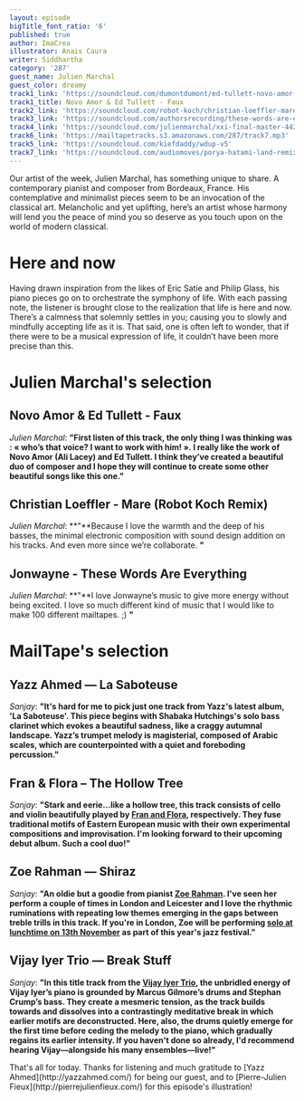 ```yaml
---
layout: episode
bigTitle_font_ratio: '6'
published: true
author: ImaCrea
illustrator: Anais Caura
writer: Siddhartha
category: '287'
guest_name: Julien Marchal
guest_color: dreamy
track1_link: 'https://soundcloud.com/dumontdumont/ed-tullett-novo-amor-faux'
track1_title: Novo Amor & Ed Tullett - Faux
track2_link: 'https://soundcloud.com/robot-koch/christian-loeffler-mare-robot-koch-remix-1'
track3_link: 'https://soundcloud.com/authorsrecording/these-words-are-everything'
track4_link: 'https://soundcloud.com/julienmarchal/xxi-final-master-4424'
track6_link: 'https://mailtapetracks.s3.amazonaws.com/287/track7.mp3'
track5_link: 'https://soundcloud.com/kiefdaddy/wdup-v5'
track7_link: 'https://soundcloud.com/audiomoves/porya-hatami-land-remixed-snow'
---
```

<p id="introduction">Our artist of the week, Julien Marchal, has something unique to share. A contemporary pianist and composer from Bordeaux, France. His contemplative and minimalist pieces seem to be an invocation of the classical art. Melancholic and yet uplifting, here’s an artist whose harmony will lend you the peace of mind you so deserve as you touch upon on the world of modern classical. 
</p>

# Here and now

Having drawn inspiration from the likes of Eric Satie and Philip Glass, his piano pieces go on to orchestrate the symphony of life. With each passing note, the listener is brought close to the realization that life is here and now. There’s a calmness that solemnly settles in you; causing you to slowly and mindfully accepting life as it is. That said, one is often left to wonder, that if there were to be a musical expression of life, it couldn’t have been more precise than this. 



# Julien Marchal's selection

## Novo Amor & Ed Tullett - Faux
_Julien Marchal_: **"**First listen of this track, the only thing I was thinking was : « who’s that voice? I want to work with him! ». I really like the work of Novo Amor (Ali Lacey) and Ed Tullett. I think they’ve created a beautiful duo of composer and I hope they will continue to create some other beautiful songs like this one.**"**

##  Christian Loeffler - Mare (Robot Koch Remix) 
_Julien Marchal_: **"**Because I love the warmth and the deep of his basses, the minimal electronic composition with sound design addition on his tracks. And even more since we’re collaborate. **"**

## Jonwayne - These Words Are Everything
_Julien Marchal_: **"**I love Jonwayne’s music to give more energy without being excited. I love so much different kind of music that I would like to make 100 different mailtapes. ;) **"**


# MailTape's selection

## Yazz Ahmed — La Saboteuse
_Sanjay_: **"**It's hard for me to pick just one track from Yazz's latest album, 'La Saboteuse'. This piece begins with Shabaka Hutchings's solo bass clarinet which evokes a beautiful sadness, like a craggy autumnal landscape. Yazz’s trumpet melody is magisterial, composed of Arabic scales, which are counterpointed with a quiet and foreboding percussion.**"**

## Fran & Flora – The Hollow Tree
_Sanjay_: **"**Stark and eerie...like a hollow tree, this track consists of cello and violin beautifully played by [Fran and Flora](https://www.franandflora.com/), respectively. They fuse traditional motifs of Eastern European music with their own experimental compositions and improvisation. I'm looking forward to their upcoming debut album. Such a cool duo!**"**

## Zoe Rahman — Shiraz
_Sanjay_: **"**An oldie but a goodie from pianist [Zoe Rahman](http://www.zoerahman.com/). I've seen her perform a couple of times in London and Leicester and I love the rhythmic ruminations with repeating low themes emerging in the gaps between treble trills in this track. If you're in London, Zoe will be performing [solo at lunchtime on 13th November](https://www.pizzaexpresslive.com/whats-on/zoe-rahman) as part of this year's jazz festival.**"**

## Vijay Iyer Trio — Break Stuff
_Sanjay_: **"**In this title track from the [Vijay Iyer Trio](http://vijay-iyer.com/), the unbridled energy of Vijay Iyer’s piano is grounded by Marcus Gilmore’s drums and Stephan Crump’s bass. They create a mesmeric tension, as the track builds towards and dissolves into a contrastingly meditative break in which earlier motifs are deconstructed. Here, also, the drums quietly emerge for the first time before ceding the melody to the piano, which gradually regains its earlier intensity. If you haven't done so already, I'd recommend hearing Vijay—alongside his many ensembles—live!**"**

<p id="outroduction">That's all for today. Thanks for listening and much gratitude to [Yazz Ahmed](http://yazzahmed.com/) for being our guest, and to [Pierre-Julien Fieux](http://pierrejulienfieux.com/) for this episode's illustration!</p>
